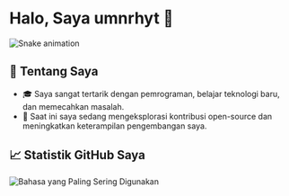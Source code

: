 <!--
**umnrhyt/umnrhyt** is a ✨ _special_ ✨ repository because its `README.md` (this file) appears on your GitHub profile.

Here are some ideas to get you started:

- 🔭 I’m currently working on ...
- 🌱 I’m currently learning ...
- 👯 I’m looking to collaborate on ...
- 🤔 I’m looking for help with ...[doc.github.com](https://docs.github.com/en)
- 💬 Ask me about ...
- 📫 How to reach me: ...
- 😄 Pronouns: ...
- ⚡ Fun fact: ...
-->


# Halo, Saya umnrhyt 👋

![Snake animation](https://raw.githubusercontent.com/umnrhyt/umnrhyt/output/github-contribution-grid-snake-dark.svg)



## 🚀 Tentang Saya
- 🎓 Saya sangat tertarik dengan pemrograman, belajar teknologi baru, dan memecahkan masalah.
- 💼 Saat ini saya sedang mengeksplorasi kontribusi open-source dan meningkatkan keterampilan pengembangan saya.
<!--- 🌱 Sedang mempelajari **[teknologi atau topik yang sedang dipelajari]**.
- 📫 Hubungi saya di: [LinkedIn](https://www.linkedin.com/in/umnrhyt).
-->
## 📈 Statistik GitHub Saya
<!--
![Statistik GitHub umnrhyt](https://github-readme-stats.vercel.app/api?username=umnrhyt&show_icons=true&theme=radical)
-->
![Bahasa yang Paling Sering Digunakan](https://github-readme-stats.vercel.app/api/top-langs/?username=umnrhyt&layout=compact&theme=radical)


